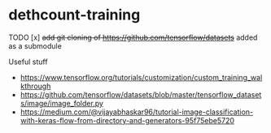 # dethcount-training
TODO
[x] ~~add git cloning of https://github.com/tensorflow/datasets~~ added as a submodule

Useful stuff
 * https://www.tensorflow.org/tutorials/customization/custom_training_walkthrough
 * https://github.com/tensorflow/datasets/blob/master/tensorflow_datasets/image/image_folder.py
 * https://medium.com/@vijayabhaskar96/tutorial-image-classification-with-keras-flow-from-directory-and-generators-95f75ebe5720